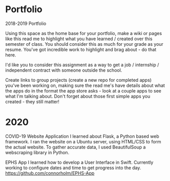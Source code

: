 # Portfolio
2018-2019 Portfolio

Using this space as the home base for your portfolio, make a wiki or pages like this read me to highlight what you have learned / created over this semester of class. You should consider this as much for your grade as your resume. You've got incredible work to highlight and brag about - do that here. 

I'd like you to consider this assignment as a way to get a job / internship / independent contract with someone outside the school.

Create links to group projects (create a new repo for completed apps) you've been working on, making sure the read me's have details about what the apps do in the format the app store asks - look at a couple apps to see what I'm talking about. Don't forget about those first simple apps you created - they still matter!

# 2020
COVID-19 Website Application
I learned about Flask, a Python based web framework. I ran the website on a Ubuntu server, using HTML/CSS to form the actual website. To gather accurate data, I used BeautifulSoup a webscraping library in Python.

EPHS App
I learned how to develop a User Interface in Swift. Currently working to configure dates and time to get progress into the day.
https://github.com/connorholm/EPHS-App
